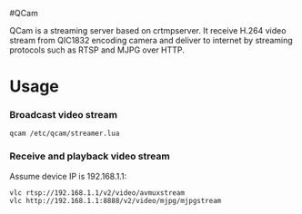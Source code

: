 #QCam

QCam is a streaming server based on crtmpserver. It receive H.264 video stream from QIC1832 encoding camera and deliver to internet by streaming protocols such as RTSP and MJPG over HTTP.

# Usage

### Broadcast video stream

	qcam /etc/qcam/streamer.lua

### Receive and playback video stream

Assume device IP is 192.168.1.1:

	vlc rtsp://192.168.1.1/v2/video/avmuxstream
	vlc http://192.168.1.1:8888/v2/video/mjpg/mjpgstream

